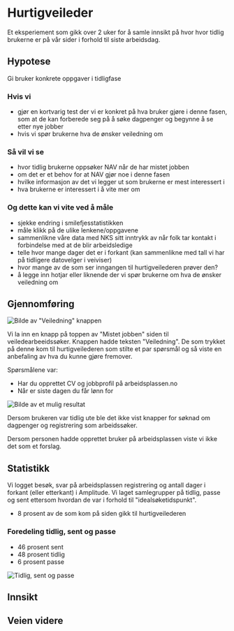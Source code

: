 <div className="container mx-auto">

# Hurtigveileder

Et eksperiement som gikk over 2 uker for å samle innsikt på hvor hvor tidlig brukerne er på vår sider i forhold til siste arbeidsdag.

## Hypotese

Gi bruker konkrete oppgaver i tidligfase

### Hvis vi
- gjør en kortvarig test der vi er konkret på hva bruker gjøre i denne fasen, som at de kan forberede seg på å søke dagpenger og begynne å se etter nye jobber
- hvis vi spør brukerne hva de ønsker veiledning om

### Så vil vi se
- hvor tidlig brukerne oppsøker NAV når de har mistet jobben
- om det er et behov for at NAV gjør noe i denne fasen
- hvilke informasjon av det vi legger ut som brukerne er mest interessert i
- hva brukerne er interessert i å vite mer om

### Og dette kan vi vite ved å måle
- sjekke endring i smilefjesstatistikken
- måle klikk på de ulike lenkene/oppgavene
- sammenlikne våre data med NKS sitt inntrykk av når folk tar kontakt i forbindelse med at de blir arbeidsledige
- telle hvor mange dager det er i forkant (kan sammenlikne med tall vi har på tidligere datovelger i veiviser)
- hvor mange av de som ser inngangen til hurtigveilederen prøver den?
- å legge inn hotjar eller liknende der vi spør brukerne om hva de ønsker veiledning om

## Gjennomføring

![Bilde av "Veiledning" knappen](/images/muligheter/hurtigveileder/inngang-til-hurtigveileder.png)

Vi la inn en knapp på toppen av "Mistet jobben" siden til veiledearbeeidssøker.
Knappen hadde teksten "Veiledning". De som trykket på denne kom til hurtigveilederen som stilte et par spørsmål og så viste en anbefaling av hva du kunne gjøre fremover.

Spørsmålene var:
- Har du opprettet CV og jobbprofil på arbeidsplassen.no
- Når er siste dagen du får lønn for

![Bilde av et mulig resultat](/images/muligheter/hurtigveileder/mulig-resultat-av-veileder.png)

Dersom brukeren var tidlig ute ble det ikke vist knapper for søknad om dagpenger og registrering som arbeidssøker.

Dersom personen hadde opprettet bruker på arbeidsplassen viste vi ikke det som et forslag.

## Statistikk

Vi logget besøk, svar på arbeidsplassen registrering og antall dager i forkant (eller etterkant) i Amplitude. Vi laget samlegrupper på tidlig, passe og sent ettersom hvordan de var i forhold til "idealsøketidspunkt".

- 8 prosent av de som kom på siden gikk til hurtigveilederen

### Foredeling tidlig, sent og passe

- 46 prosent sent
- 48 prosent tidlig
- 6 prosent passe

![Tidlig, sent og passe](/images/muligheter/hurtigveileder/besok-og-fordeling.png)

## Innsikt

## Veien videre

</div>